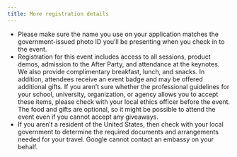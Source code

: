 ```yaml
---
title: More registration details
---
```


- Please make sure the name you use on your application matches the government-issued photo ID you’ll be presenting when you check in to the event.
- Registration for this event includes access to all sessions, product demos, admission to the After Party, and attendance at the keynotes. We also provide complimentary breakfast, lunch, and snacks. In addition, attendees receive an event badge and may be offered additional gifts. If you aren’t sure whether the professional guidelines for your school, university, organization, or agency allows you to accept these items, please check with your local ethics officer before the event. The food and gifts are optional, so it might be possible to attend the event even if you cannot accept any giveaways.
- If you aren’t a resident of the United States, then check with your local government to determine the required documents and arrangements needed for your travel. Google cannot contact an embassy on your behalf.
